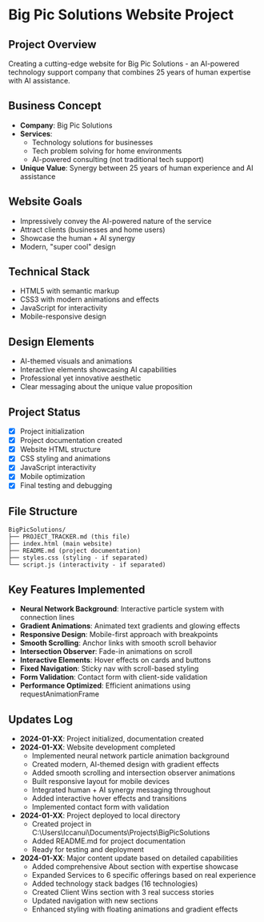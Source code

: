 # Big Pic Solutions Website Project

## Project Overview
Creating a cutting-edge website for Big Pic Solutions - an AI-powered technology support company that combines 25 years of human expertise with AI assistance.

## Business Concept
- **Company**: Big Pic Solutions
- **Services**: 
  - Technology solutions for businesses
  - Tech problem solving for home environments
  - AI-powered consulting (not traditional tech support)
- **Unique Value**: Synergy between 25 years of human experience and AI assistance

## Website Goals
- Impressively convey the AI-powered nature of the service
- Attract clients (businesses and home users)
- Showcase the human + AI synergy
- Modern, "super cool" design

## Technical Stack
- HTML5 with semantic markup
- CSS3 with modern animations and effects
- JavaScript for interactivity
- Mobile-responsive design

## Design Elements
- AI-themed visuals and animations
- Interactive elements showcasing AI capabilities
- Professional yet innovative aesthetic
- Clear messaging about the unique value proposition

## Project Status
- [x] Project initialization
- [x] Project documentation created
- [x] Website HTML structure
- [x] CSS styling and animations
- [x] JavaScript interactivity
- [x] Mobile optimization
- [x] Final testing and debugging

## File Structure
```
BigPicSolutions/
├── PROJECT_TRACKER.md (this file)
├── index.html (main website)
├── README.md (project documentation)
├── styles.css (styling - if separated)
└── script.js (interactivity - if separated)
```

## Key Features Implemented
- **Neural Network Background**: Interactive particle system with connection lines
- **Gradient Animations**: Animated text gradients and glowing effects
- **Responsive Design**: Mobile-first approach with breakpoints
- **Smooth Scrolling**: Anchor links with smooth scroll behavior
- **Intersection Observer**: Fade-in animations on scroll
- **Interactive Elements**: Hover effects on cards and buttons
- **Fixed Navigation**: Sticky nav with scroll-based styling
- **Form Validation**: Contact form with client-side validation
- **Performance Optimized**: Efficient animations using requestAnimationFrame

## Updates Log
- **2024-01-XX**: Project initialized, documentation created
- **2024-01-XX**: Website development completed
  - Implemented neural network particle animation background
  - Created modern, AI-themed design with gradient effects
  - Added smooth scrolling and intersection observer animations
  - Built responsive layout for mobile devices
  - Integrated human + AI synergy messaging throughout
  - Added interactive hover effects and transitions
  - Implemented contact form with validation
- **2024-01-XX**: Project deployed to local directory
  - Created project in C:\Users\Iccanui\Documents\Projects\BigPicSolutions
  - Added README.md for project documentation
  - Ready for testing and deployment
- **2024-01-XX**: Major content update based on detailed capabilities
  - Added comprehensive About section with expertise showcase
  - Expanded Services to 6 specific offerings based on real experience
  - Added technology stack badges (16 technologies)
  - Created Client Wins section with 3 real success stories
  - Updated navigation with new sections
  - Enhanced styling with floating animations and gradient effects